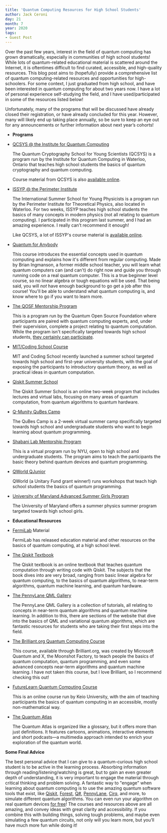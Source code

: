 ```yaml
---
title: 'Quantum Computing Resources for High School Students'
author: Jack Ceroni
day: 21
month: 7
year: 2020
tags:
- Guest Post
---
```


Over the past few years, interest in the field of quantum computing has grown dramatically, especially in communities of high school students! While lots of quantum-related educational material is scattered around the Internet, it is oftentimes difficult to find curated, accessible, and high-quality resources. This blog post aims to (hopefully) provide a comprehensive list of quantum computing-related resources and opportunities for high-schoolers. For some context, I just graduated from high school, and have been interested in quantum computing for about two years now. I have a lot of personal experience self-studying the field, and I have used/participated in some of the resources listed below!

Unfortunately, many of the programs that will be discussed have already closed their registration, or have already concluded for this year. However, many will likely end up taking place annually, so be sure to keep an eye out for any announcements or further information about next year’s cohorts!

  
*   **Programs**

  
*   [QCSYS @ the Institute for Quantum Computing](https://uwaterloo.ca/institute-for-quantum-computing/programs/qcsys)
    
    The Quantum Cryptography School for Young Scientists (QCSYS) is a program run by the Institute for Quantum Computing in Waterloo, Ontario that teaches high school students the basics of quantum cryptography and quantum computing.
    
    Course material from QCSYS is also [available online](https://uwaterloo.ca/institute-for-quantum-computing/sites/ca.institute-for-quantum-computing/files/uploads/files/mathematics_qm_v21.pdf).
    
*   [ISSYP @ the Perimeter Institute](https://perimeterinstitute.ca/outreach/students/programs/international-summer-school-young-physicists)
    
    The International Summer School for Young Physicists is a program run by the Perimeter Institute for Theoretical Physics, also located in Waterloo. For two weeks, ISSYP teaches high school students the basics of many concepts in modern physics (not all relating to quantum computing). I participated in this program last summer, and I had an amazing experience. I really can’t recommend it enough!
    
    Like QCSYS, a lot of ISSYP's course material is [available online](https://arxiv.org/abs/1803.07098).
    
*   [Quantum for Anybody](https://quantumready.thinkific.com/)
    
    This course introduces the essential concepts used in quantum computing and explains how it's different from regular computing. Made by Brian Ingmanson, a former middle school teacher, you will learn what quantum computers can (and can't) do right now and guide you through running code on a real quantum computer. This is a true beginner level course, so no linear algebra or tough equations will be used. That being said, you will _not_ have enough background to go get a job after this course! You'll be able to understand what quantum computing is, and know where to go if you want to learn more.
    
*   [The QOSF Mentorship Program](https://qosf.org/qc_mentorship/)
    
    This is a program run by the Quantum Open Source Foundation where participants are paired with quantum computing experts, and, under their supervision, complete a project relating to quantum computation. While the program isn't specifically targeted towards high school students, [they certainly can participate](https://twitter.com/qosfoundation/status/1278735606500282368).
    
*   [MIT/Coding School Course](https://www.prnewswire.com/news-releases/preparing-for-the-jobs-of-the-future-the-coding-school-and-mit-physicists-are-making-quantum-computing-accessible-to-high-school-students-this-summer-301070337.html)
    
    MIT and Coding School recently launched a summer school targeted towards high school and first-year university students, with the goal of exposing the participants to introductory quantum theory, as well as practical ideas in quantum computation.
    
*   [Qiskit Summer School](https://qiskit.org/events/summer-school/)
    
    The Qiskit Summer School is an online two-week program that includes lectures and virtual labs, focusing on many areas of quantum computation, from quantum algorithms to quantum hardware.
    
*   [Q-Munity QuBes Camp](https://www.qmunity.tech/qubes-camp)
    
    The QuBes Camp is a 2-week virtual summer camp specifically targeted towards high school and undergraduate students who want to begin learning about quantum programming.
    
*   [Shabani Lab Mentorship Program](https://wp.nyu.edu/shabanilab/education-outreach/)
    
    This is a virtual program run by NYU, open to high school and undergraduate students. The program aims to teach the participants the basic theory behind quantum devices and quantum programming.
    
*   [QWorld QJunior](http://qworld.lu.lv/index.php/qjunior/)
    
    QWorld (a Unitary Fund grant winner!) runs workshops that teach high school students the basics of quantum programming.
    
*   [University of Maryland Advanced Summer Girls Program](https://umdphysics.umd.edu/events/summer-programs/advanced-summer-girls-program.html)
    
    The University of Maryland offers a summer physics summer program targeted towards high school girls.
    

  
*   **Educational Resources**
    

*   [FermiLab](https://arxiv.org/abs/1905.00282) Material
    
    FermiLab has released education material and other resources on the basics of quantum computing, at a high school level.
    
*   [The Qiskit Textbook](https://qiskit.org/textbook/preface.html)
    
    The Qiskit textbook is an online textbook that teaches quantum computation through writing code with Qiskit. The subjects that the book dives into are very broad, ranging from basic linear algebra for quantum computing, to the basics of quantum algorithms, to near-term algorithms, quantum machine learning, and quantum hardware.
    
*   [The PennyLane QML Gallery](https://pennylane.ai/)
    
    The PennyLane QML Gallery is a collection of tutorials, all relating to concepts in near-term quantum algorithms and quantum machine learning. In addition to this, there are sections of the website that dive into the basics of QML and variational quantum algorithms, which are fantastic resources for students who are taking their first steps into the field.
    
*   [The Brilliant.org Quantum Computing Course](https://brilliant.org/courses/quantum-computing/)
    
    This course, available through Brilliant.org, was created by Microsoft Quantum and X, the Moonshot Factory, to teach people the basics of quantum computation, quantum programming, and even some advanced concepts near-term algorithms and quantum machine learning. I have not taken this course, but I love Brilliant, so I recommend checking this out!
    
*   [FutureLearn Quantum Computing Course](https://www.futurelearn.com/courses/intro-to-quantum-computing)
    
    This is an online course run by Keio University, with the aim of teaching participants the basics of quantum computing in an accessible, mostly non-mathematical way.
    
*   [The Quantum Atlas](https://quantumatlas.umd.edu)
    
    The Quantum Atlas is organized like a glossary, but it offers more than just definitions. It features cartoons, animations, interactive elements and short podcasts—a multimedia approach intended to enrich your exploration of the quantum world.
    

  

**Some Final Advice**

The best personal advice that I can give to a quantum-curious high school student is to be active in the learning process. Absorbing information through reading/listening/watching is great, but to gain an even greater depth of understanding, it is very important to engage the material through critical thinking and problem solving. A fantastic way to "engage" when learning about quantum computing is to use the amazing quantum software tools that exist, like [Qiskit](https://qiskit.org/), [Forest](http://docs.rigetti.com/en/stable/), [Q#](https://www.microsoft.com/en-ca/quantum/development-kit), [PennyLane](https://pennylane.ai/), [Cirq](https://cirq.readthedocs.io/en/stable/), and more, to simulate different quantum algorithms. You can even run your algorithm on real quantum devices [for free](https://quantum-computing.ibm.com/)! The courses and resources above are all amazing, and convey ideas with great clarity and accessibility. If you combine this with building things, solving tough problems, and maybe even simulating a few quantum circuits, not only will you learn more, but you’ll have much more fun while doing it!
